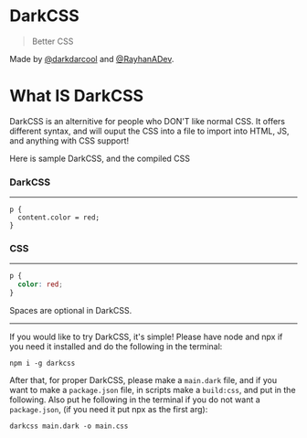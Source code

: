 # DarkCSS
> Better CSS 

Made by [@darkdarcool](https://github.com/darkdarcool) and [@RayhanADev](https://github.com/RayhanADev).

# What **IS** DarkCSS

DarkCSS is an alternitive for people who DON'T like normal CSS. It offers different syntax, and will ouput the CSS into a file to import into HTML, JS, and anything with CSS support!

Here is sample DarkCSS, and the compiled CSS

### **DarkCSS**
-------
```
p {
  content.color = red;
}
```
### **CSS**
-------
``` css
p {
  color: red;
}
```
Spaces are optional in DarkCSS.

---------

If you would like to try DarkCSS, it's simple! Please have node and npx if you need it installed and do the following in the terminal:

```
npm i -g darkcss
```

After that, for proper DarkCSS, please make a `main.dark` file, and if you want to make a `package.json` file, in scripts make a `build:css`, and put in the following. Also put he following in the terminal if you do not want a `package.json`, (if you need it put npx as the first arg):
```
darkcss main.dark -o main.css
```
